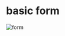 # basic form


![form](https://cdn.discordapp.com/attachments/702212071890223204/1025797011649335476/unknown.png)
